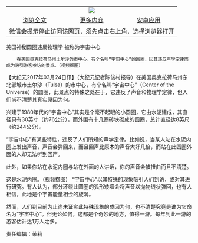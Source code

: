 

<table>
  <tr>
    <td align="center" colspan="3">
      <a href="https://github.com/ogate/ogate/blob/master/README.md"><img src="https://cloud.githubusercontent.com/assets/11880933/13434984/f430fae2-e012-11e5-814f-c2df1e82b247.jpg"/></a>
    </td>
  </tr>
  <tr>
    <td align="center">
      <a href="https://s3.ap-south-1.amazonaws.com/ogatem/oGate.htm?c815424&from=oNote">浏览全文</a>
    </td>
    <td align="center">
      <a href="https://s3.ap-south-1.amazonaws.com/ogatem/oGate.htm?from=oNote">更多内容</a>
    </td>
    <td align="center">
      <a href="https://raw.githubusercontent.com/ogate/up/master/ogate.apk">安卓应用</a>
    </td>
  </tr>
  <tr>
    <td align="center" colspan="3">
      微信会提示停止访问该网页，须先点击右上角，选择浏览器打开
    </td>
  </tr>
</table>    



美国神秘圆圈违反物理学 被称为宇宙中心






        在美国奥克拉荷马州土尔沙的市中心，有个名叫“宇宙中心”的圆圈，因其违反声学定律而成为吸引游客参访的景点。（视频撷图）




【大纪元2017年03月24日讯】（大纪元记者陈俊村报导）在美国奥克拉荷马州东北部城市土尔沙（Tulsa）的市中心，有个名叫“宇宙中心”（Center of the Universe）的圆圈，此景点的特殊之处在于，它违反了声音和物理学定律，但人们尚不清楚其真实原因为何。


兴建于1980年代的“宇宙中心”其实是个毫不起眼的小圆圈，它由水泥建成，其直径只有30英寸（约76公分），而外围有十几圈砖块砌成的圆圈，总计直径达8英尺（约244公分）。


“宇宙中心”有某些特性，违反了人们所知的声学定律。比如说，当某人站在水泥内圈上发出声音，声音会弹回来，而且回声比原本的声音大好几倍，而站在此圆圈外面的人却无法听到回声。


此外，如果你站在水泥内圈与站在外面的人讲话，你的声音会被扭曲而且不清楚。


这是水泥内圈。（视频撷图）
“宇宙中心”以其特殊的现象吸引人们到访，或对其进行研究。有人认为，部分环绕此圆圈的弧形矮墙会将声音以抛物线状弹回，也有人相信，此地是个宇宙能量相会的旋涡。


然而，人们到目前为止尚未证实此特殊现象的成因为何，也不清楚究竟是谁为它命名为“宇宙中心”。但无论如何，这都是个奇妙的地方，值得一游。每年到此一游的游客估计达1万人之多。





责任编辑：茉莉



